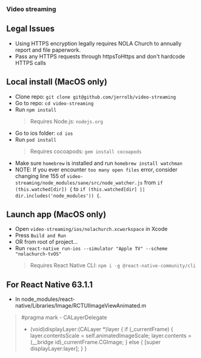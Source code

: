 ### Video streaming

## Legal Issues
* Using HTTPS encryption legally requires NOLA Church to annually report and file paperwork.
* Pass any HTTPS requests through httpsToHttps and don't hardcode HTTPS calls

## Local install (MacOS only)
* Clone repo: `git clone git@github.com/jerrolb/video-streaming`
* Go to repo: `cd video-streaming`
* Run `npm install`
  > Requires Node.js: `nodejs.org`
* Go to ios folder: `cd ios`
* Run `pod install`
  > Requires cocoapods: `gem install cocoapods`
* Make sure `homebrew` is installed and run `homebrew install watchman`
* NOTE: If you ever encounter `too many open files` error, consider changing line 155 of `video-streaming/node_modules/sane/src/node_watcher.js` from `if (this.watched[dir]) {` to `if (this.watched[dir] || dir.includes('node_modules')) {`.

## Launch app (MacOS only)
  * Open `video-streaming/ios/nolachurch.xcworkspace` in Xcode
  * Press `Build and Run`
  * OR from root of project...
  * Run `react-native run-ios --simulator "Apple TV" --scheme "nolachurch-tvOS"`
    > Requires React Native CLI: `npm i -g @react-native-community/cli`

## For React Native 63.1.1
* In node_modules/react-native/Libraries/Image/RCTUIImageViewAnimated.m

>#pragma mark - CALayerDelegate
>
>- (void)displayLayer:(CALayer *)layer
>{
>  if (_currentFrame) {
>    layer.contentsScale = self.animatedImageScale;
>    layer.contents = (__bridge id)_currentFrame.CGImage;
> } else {
>   [super displayLayer:layer];
> }
>}